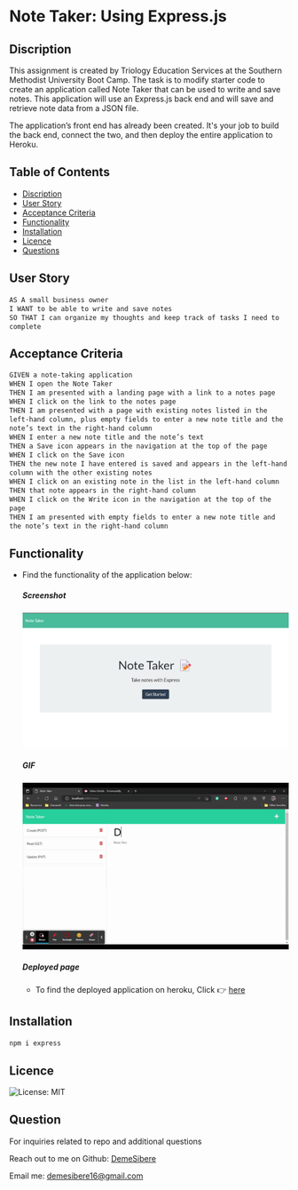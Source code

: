 # Note Taker: Using Express.js

## Discription 

This assignment is created by Triology Education Services at the Southern Methodist University Boot Camp. The task is to modify starter code to create an application called Note Taker that can be used to write and save notes. 
This application will use an Express.js back end and will save and retrieve note data from a JSON file.

The application’s front end has already been created. It's your job to build the back end, connect the two, and then deploy the entire application to Heroku.


## Table of Contents

- [Discription](#discription)
- [User Story](#user-story)
- [Acceptance Criteria](#acceptance-criteria)
- [Functionality](#functionality)
- [Installation](#installation)
- [Licence](#licence)
- [Questions](#question)

## User Story

```
AS A small business owner
I WANT to be able to write and save notes
SO THAT I can organize my thoughts and keep track of tasks I need to complete
```


## Acceptance Criteria

```
GIVEN a note-taking application
WHEN I open the Note Taker
THEN I am presented with a landing page with a link to a notes page
WHEN I click on the link to the notes page
THEN I am presented with a page with existing notes listed in the left-hand column, plus empty fields to enter a new note title and the note’s text in the right-hand column
WHEN I enter a new note title and the note’s text
THEN a Save icon appears in the navigation at the top of the page
WHEN I click on the Save icon
THEN the new note I have entered is saved and appears in the left-hand column with the other existing notes
WHEN I click on an existing note in the list in the left-hand column
THEN that note appears in the right-hand column
WHEN I click on the Write icon in the navigation at the top of the page
THEN I am presented with empty fields to enter a new note title and the note’s text in the right-hand column
```

## Functionality 

- Find the functionality of the application below:

    ##### Screenshot

    ![Screenshot of the application](./Assets/img-note-taker.png)

    ##### GIF
    ![Note Taker](./Assets/note-taker.gif)

    ##### Deployed page

    - To find the deployed application on heroku, Click 👉 [here](https://glacial-temple-36620.herokuapp.com/)

## Installation 
``
npm i express ``

## Licence

![License: MIT](https://img.shields.io/badge/License-MIT-green)



## Question
For inquiries related to repo and additional questions

Reach out to me on Github: [DemeSibere](https://github.com/DemeSibere)

Email me: demesibere16@gmail.com 